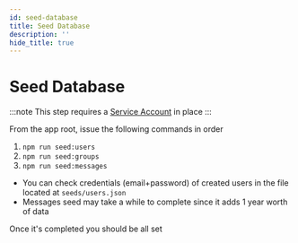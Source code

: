 ```yaml
---
id: seed-database
title: Seed Database
description: ''
hide_title: true
---
```


# Seed Database

:::note
This step requires a [Service Account](/setup/firebase-add-service-account) in place
:::

From the app root, issue the following commands in order

1. `npm run seed:users`
2. `npm run seed:groups`
3. `npm run seed:messages`

- You can check credentials (email+password) of created users in the file located at `seeds/users.json`
- Messages seed may take a while to complete since it adds 1 year worth of data

Once it's completed you should be all set
